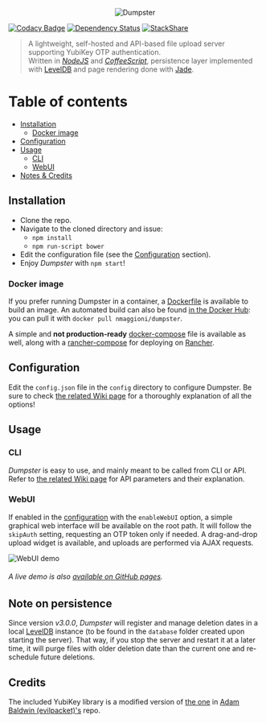 <p align="center">
  <img src="https://nmaggioni.github.io/dumpster/dumpster_logo_small.png" alt="Dumpster"/>
</p>

[![Codacy Badge](https://api.codacy.com/project/badge/grade/29b49730fea944feb66f85f73f4c858f)](https://www.codacy.com/app/nmaggioni/Dumpster)  [![Dependency Status](https://david-dm.org/nmaggioni/dumpster.svg)](https://david-dm.org/nmaggioni/dumpster) [![StackShare](http://img.shields.io/badge/tech-stack-0690fa.svg?style=flat)](http://stackshare.io/nmaggioni/dumpster) 
> A lightweight, self-hosted and API-based file upload server supporting YubiKey OTP authentication.<br> Written in [*NodeJS*][5] and [*CoffeeScript*][6], persistence layer implemented with [LevelDB][7] and page rendering done with [Jade][8].

# Table of contents
+ [Installation](#installation)
  - [Docker image](#docker-image)
+ [Configuration](#configuration)
+ [Usage](#usage)
  - [CLI](#cli)
  - [WebUI](#webui)
+ [Notes & Credits](#note-on-persistence)

## Installation
+ Clone the repo.
+ Navigate to the cloned directory and issue:
  - `npm install`
  - `npm run-script bower`
+ Edit the configuration file (see the [Configuration](#configuration) section).
+ Enjoy *Dumpster* with `npm start`!

### Docker image
If you prefer running Dumpster in a container, a [Dockerfile](Dockerfile) is available to build an image.
An automated build can also be found [in the Docker Hub][9]: you can pull it with `docker pull nmaggioni/dumpster`.

A simple and **not production-ready** [docker-compose](docker-compose.yml) file is available as well, along with a [rancher-compose](rancher-compose.yml) for deploying on [Rancher](http://rancher.com/).

## Configuration
Edit the `config.json` file in the `config` directory to configure Dumpster. Be sure to check [the related Wiki page][3] for a thoroughly explanation of all the options!

## Usage
### CLI
*Dumpster* is easy to use, and mainly meant to be called from CLI or API. Refer to [the related Wiki page][4] for API parameters and their explanation.

### WebUI
If enabled in the [configuration](#configuration) with the `enableWebUI` option, a simple graphical web interface will be available on the root path. It will follow the `skipAuth` setting, requesting an OTP token only if needed. A drag-and-drop upload widget is available, and uploads are performed via AJAX requests.

![WebUI demo](https://nmaggioni.github.io/dumpster/dumpster.png)

###### A live demo is also [available on GitHub pages][10].

## Note on persistence
Since version *v3.0.0*, *Dumpster* will register and manage deletion dates in a local [LevelDB][7] instance (to be found in the `database` folder created upon starting the server). That way, if you stop the server and restart it at a later time, it will purge files with older deletion date than the current one and re-schedule future deletions.

## Credits
The included YubiKey library is a modified version of [the one][1] in [Adam Baldwin (evilpacket)'s][2] repo.

[1]: https://github.com/evilpacket/node-yubikey
[2]: https://github.com/evilpacket
[3]: https://github.com/nmaggioni/Dumpster/wiki/Configuration
[4]: https://github.com/nmaggioni/Dumpster/wiki/API-or-CLI-usage
[5]: https://nodejs.org/en/
[6]: http://coffeescript.org/
[7]: http://leveldb.org/
[8]: http://jade-lang.com/
[9]: https://hub.docker.com/r/nmaggioni/dumpster/
[10]: https://nmaggioni.github.io/dumpster/
